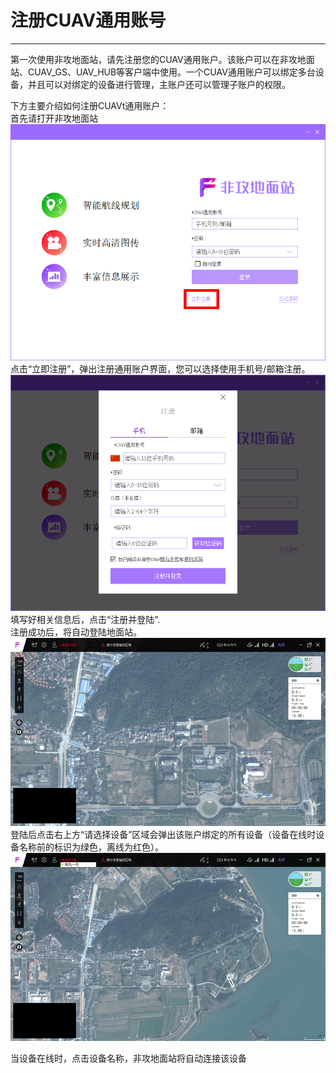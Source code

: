 # 注册CUAV通用账号

---

第一次使用非攻地面站，请先注册您的CUAV通用账户。该账户可以在非攻地面站、CUAV\_GS、UAV\_HUB等客户端中使用。一个CUAV通用账户可以绑定多台设备，并且可以对绑定的设备进行管理，主账户还可以管理子账户的权限。

下方主要介绍如何注册CUAVt通用账户：  
首先请打开非攻地面站  
![](/assets/feigong_register/feigong_login.png)  
点击“立即注册”，弹出注册通用账户界面，您可以选择使用手机号/邮箱注册。  
![](/assets/feigong_register/feigong_login2.png)  
填写好相关信息后，点击“注册并登陆”.  
注册成功后，将自动登陆地面站。  
![](/assets/feigong_register/feigong_login3.png)
登陆后点击右上方“请选择设备”区域会弹出该账户绑定的所有设备（设备在线时设备名称前的标识为绿色，离线为红色）。![](/assets/feigong_register/feigong_login4.png)

当设备在线时，点击设备名称，非攻地面站将自动连接该设备

